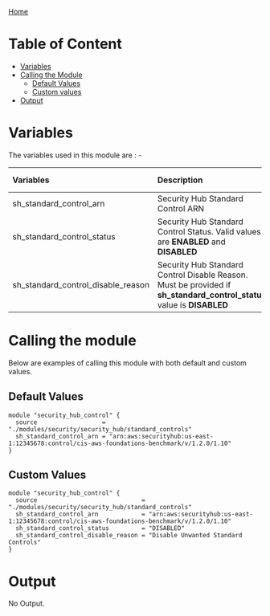 [Home](../../../../README.md)

# Table of Content

- [Variables](#variables)
- [Calling the Module](#calling-the-module)
    - [Default Values](#default-values)
    - [Custom values](#custom-values)
- [Output](#output)
# Variables

The variables used in this module are : -

| Variables | Description | Type | Required | Default Values |
|:----------|:------------|:----:|:--------:|:--------------:|
| sh_standard_control_arn | Security Hub Standard Control ARN | String | Yes | NA |
| sh_standard_control_status | Security Hub Standard Control Status. Valid values are **ENABLED** and **DISABLED** | String | No | **ENABLED** |
| sh_standard_control_disable_reason | Security Hub Standard Control Disable Reason. Must be provided if **sh_standard_control_status** value is **DISABLED** | String | No | **null** |

# Calling the module

Below are examples of calling this module with both default and custom values.

## Default Values

```
module "security_hub_control" {
  source                  = "./modules/security/security_hub/standard_controls"
  sh_standard_control_arn = "arn:aws:securityhub:us-east-1:12345678:control/cis-aws-foundations-benchmark/v/1.2.0/1.10"
}
```

## Custom Values

```
module "security_hub_control" {
  source                             = "./modules/security/security_hub/standard_controls"
  sh_standard_control_arn            = "arn:aws:securityhub:us-east-1:12345678:control/cis-aws-foundations-benchmark/v/1.2.0/1.10"
  sh_standard_control_status         = "DISABLED"
  sh_standard_control_disable_reason = "Disable Unwanted Standard Controls"
}
```

# Output

No Output.